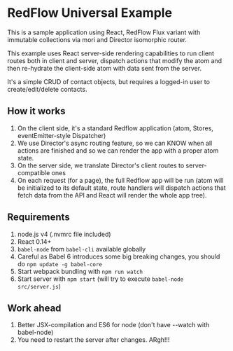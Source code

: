 # RedFlow Universal Example

This is a sample application using React, RedFlow Flux variant with immutable collections via mori and Director isomorphic router.

This example uses React server-side rendering capabilities to run client routes both in client and server, dispatch actions that modify the atom and then re-hydrate the client-side atom with data sent from the server.

It's a simple CRUD of contact objects, but requires a logged-in user to create/edit/delete contacts.

## How it works
1. On the client side, it's a standard Redflow application (atom, Stores, eventEmitter-style Dispatcher)
2. We use Director's async routing feature, so we can KNOW when all actions are finished and so we can render the app with a proper atom state.
3. On the server side, we translate Director's client routes to server-compatible ones
4. On each request (for a page), the full Redflow app will be run (atom will be initialized to its default state, route handlers will dispatch actions that fetch data from the API and React will render the whole app tree).

## Requirements
1. node.js v4 (.nvmrc file included)
2. React 0.14+
3. `babel-node` from `babel-cli` available globally
4. Careful as Babel 6 introduces some big breaking changes, you should do `npm update -g babel-core`
5. Start webpack bundling with `npm run watch`
6. Start server with `npm start` (will try to execute `babel-node src/server.js`)

## Work ahead
1. Better JSX-compilation and ES6 for node (don't have --watch with babel-node)
2. You need to restart the server after changes. ARgh!!!
 
